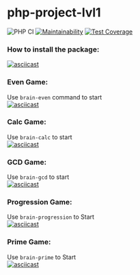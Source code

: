 # php-project-lvl1
![PHP CI](https://github.com/demiankoAnton/php-project-lvl1/workflows/PHP%20CI/badge.svg?branch=master)
[![Maintainability](https://api.codeclimate.com/v1/badges/37da338ba2631b5c6b47/maintainability)](https://codeclimate.com/github/demiankoAnton/php-project-lvl1/maintainability)
[![Test Coverage](https://api.codeclimate.com/v1/badges/37da338ba2631b5c6b47/test_coverage)](https://codeclimate.com/github/demiankoAnton/php-project-lvl1/test_coverage)

### How to install the package:
[![asciicast](https://asciinema.org/a/307038.svg)](https://asciinema.org/a/307038)

### Even Game:
Use `brain-even` command to start<br>
[![asciicast](https://asciinema.org/a/307027.svg)](https://asciinema.org/a/307027)

### Calc Game:
Use `brain-calc` to start<br>
[![asciicast](https://asciinema.org/a/307030.svg)](https://asciinema.org/a/307030)

### GCD Game:
Use `brain-gcd` to start<br>
[![asciicast](https://asciinema.org/a/307033.svg)](https://asciinema.org/a/307033)

### Progression Game:
Use `brain-progression` to Start<br>
[![asciicast](https://asciinema.org/a/307034.svg)](https://asciinema.org/a/307034)

### Prime Game:
Use `brain-prime` to Start<br>
[![asciicast](https://asciinema.org/a/307036.svg)](https://asciinema.org/a/307036)